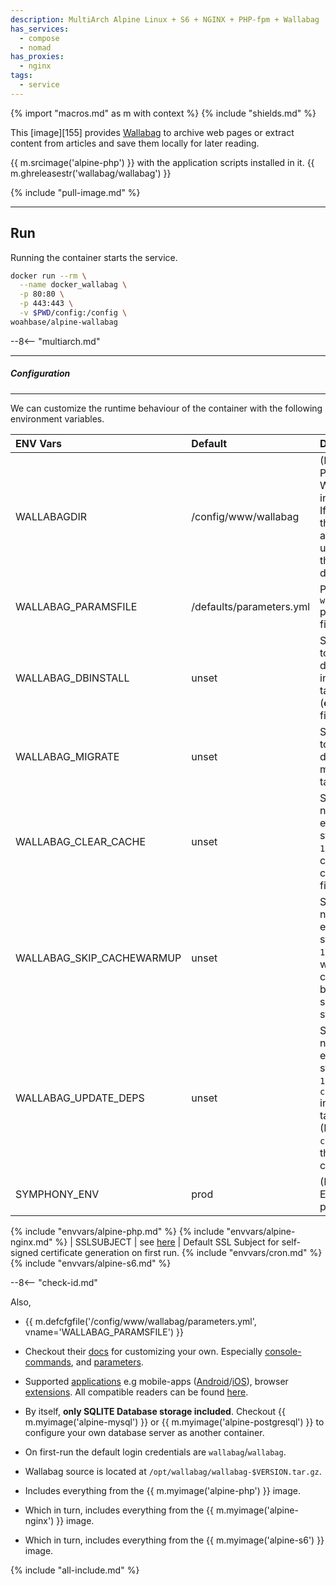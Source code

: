 ```yaml
---
description: MultiArch Alpine Linux + S6 + NGINX + PHP-fpm + Wallabag
has_services:
  - compose
  - nomad
has_proxies:
  - nginx
tags:
  - service
---
```


{% import "macros.md" as m with context %}
{% include "shields.md" %}

This [image][155] provides [Wallabag][1] to archive web pages or
extract content from articles and save them locally for later
reading.

{{ m.srcimage('alpine-php') }} with the application scripts
installed in it. {{ m.ghreleasestr('wallabag/wallabag') }}

{% include "pull-image.md" %}

---
Run
---

Running the container starts the service.

``` sh
docker run --rm \
  --name docker_wallabag \
  -p 80:80 \
  -p 443:443 \
  -v $PWD/config:/config \
woahbase/alpine-wallabag
```

--8<-- "multiarch.md"

---
##### Configuration
---

We can customize the runtime behaviour of the container with the
following environment variables.

| ENV Vars                  | Default                  | Description
| :---                      | :---                     | :---
| WALLABAGDIR               | /config/www/wallabag     | (Preset) Path to Wallabag installation. If not found, the source archive is unpacked in this directory.
| WALLABAG_PARAMSFILE       | /defaults/parameters.yml | Path to `wallabag` parameters file.
| WALLABAG_DBINSTALL        | unset                    | Set to `true` to run database installation task (**enabled** for first-run).
| WALLABAG_MIGRATE          | unset                    | Set to `true` to run database migration task.
| WALLABAG_CLEAR_CACHE      | unset                    | Set to a non-empty-string (e.g `1`) to force a cleanup of cached files.
| WALLABAG_SKIP_CACHEWARMUP | unset                    | Set to a non-empty-string (e.g `1`) to skip warming up cached files before service start.
| WALLABAG_UPDATE_DEPS      | unset                    | Set to a non-empty-string (e.g `1`) to run `composer` installation task. (Installs `composer` in the container)
| SYMPHONY_ENV              | prod                     | (Preset) Environment profile.
{% include "envvars/alpine-php.md" %}
{% include "envvars/alpine-nginx.md" %}
| SSLSUBJECT | see [here](alpine-nginx.md#ssl-subject) | Default SSL Subject for self-signed certificate generation on first run.
{% include "envvars/cron.md" %}
{% include "envvars/alpine-s6.md" %}

--8<-- "check-id.md"

Also,

* {{ m.defcfgfile('/config/www/wallabag/parameters.yml', vname='WALLABAG_PARAMSFILE') }}

* Checkout their [docs][3] for customizing your own. Especially
  [console-commands][7], and [parameters][8].

* Supported [applications][4] e.g mobile-apps
  ([Android][5]/[iOS][6]), browser [extensions][10]. All compatible
  readers can be found [here][9].

* By itself, **only SQLITE Database storage included**. Checkout
  {{ m.myimage('alpine-mysql') }} or {{
  m.myimage('alpine-postgresql') }} to configure your own
  database server as another container.

* On first-run the default login credentials are
  `wallabag`/`wallabag`.

* Wallabag source is located at `/opt/wallabag/wallabag-$VERSION.tar.gz`.

* Includes everything from the {{ m.myimage('alpine-php') }} image.

* Which in turn, includes everything from the {{ m.myimage('alpine-nginx') }} image.

* Which in turn, includes everything from the {{ m.myimage('alpine-s6') }} image.

[1]: https://www.wallabag.it/en
[2]: https://github.com/wallabag/wallabag
[3]: https://doc.wallabag.org/en/
[4]: https://www.wallabag.it/en/applications
[5]: https://doc.wallabag.org/en/apps/android
[6]: https://doc.wallabag.org/en/apps/ios
[7]: https://doc.wallabag.org/en/admin/console_commands
[8]: https://doc.wallabag.org/en/admin/parameters
[9]: https://github.com/wallabag/wallabag/wiki/wallabag-ecosystem
[10]: https://github.com/wallabag/wallabagger

{% include "all-include.md" %}
